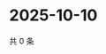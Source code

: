 # 2025-10-10

共 0 条

<!-- BEGIN ZHIHUQUESTIONS -->
<!-- 最后更新时间 Fri Oct 10 2025 11:27:53 GMT+0800 (China Standard Time) -->

<!-- END ZHIHUQUESTIONS -->
